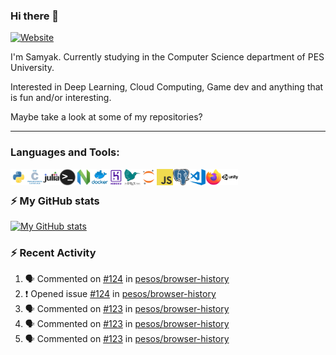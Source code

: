 ### Hi there 👋

[![Website](https://img.shields.io/website?label=samyaks.xyz&style=flat-square&url=https%3A%2F%2Fsamyaks.xyz)](https://samyaks.xyz)

I'm Samyak. Currently studying in the Computer Science department of PES University.

Interested in Deep Learning, Cloud Computing, Game dev and anything that is fun and/or interesting.

Maybe take a look at some of my repositories?

---

### Languages and Tools:

<img align="left" alt="Python" width="26px" src="https://raw.githubusercontent.com/github/explore/master/topics/python/python.png" />
<img align="left" alt="C" width="26px" src="https://raw.githubusercontent.com/github/explore/master/topics/c/c.png" />
<img align="left" alt="Julia" width="26px" src="https://raw.githubusercontent.com/github/explore/master/topics/julia/julia.png" />
<img align="left" alt="Terminal" width="26px" src="https://raw.githubusercontent.com/github/explore/master/topics/terminal/terminal.png" />
<img align="left" alt="Neovim" width="26px" src="https://raw.githubusercontent.com/github/explore/master/topics/neovim/neovim.png" />
<img align="left" alt="Docker" width="26px" src="https://raw.githubusercontent.com/github/explore/master/topics/docker/docker.png" />
<img align="left" alt="Heroku" width="26px" src="https://raw.githubusercontent.com/github/explore/master/topics/heroku/heroku.png" />
<img align="left" alt="LaTeX" width="26px" src="https://raw.githubusercontent.com/github/explore/master/topics/latex/latex.png" />
<img align="left" alt="Jupyter" width="26px" src="https://raw.githubusercontent.com/github/explore/master/topics/jupyter-notebook/jupyter-notebook.png" />
<img align="left" alt="JavaScript" width="26px" src="https://raw.githubusercontent.com/github/explore/master/topics/javascript/javascript.png" />
<img align="left" alt="PostgreSQL" width="26px" src="https://raw.githubusercontent.com/github/explore/master/topics/postgresql/postgresql.png" />
<img align="left" alt="VS Code" width="26px" src="https://raw.githubusercontent.com/github/explore/master/topics/visual-studio-code/visual-studio-code.png" />
<img align="left" alt="Firefox" width="26px" src="https://raw.githubusercontent.com/github/explore/master/topics/firefox/firefox.png" />
<img align="left" alt="Unity" width="26px" src="https://raw.githubusercontent.com/github/explore/master/topics/unity/unity.png" />

<br/>

### :zap: My GitHub stats
  [![My GitHub stats](https://github-readme-stats.vercel.app/api?username=Samyak2&count_private=true&show_icons=true&theme=radical)](https://github.com/anuraghazra/github-readme-stats)

### :zap: Recent Activity

<!--START_SECTION:activity-->
1. 🗣 Commented on [#124](https://github.com/pesos/browser-history/issues/124) in [pesos/browser-history](https://github.com/pesos/browser-history)
2. ❗️ Opened issue [#124](https://github.com/pesos/browser-history/issues/124) in [pesos/browser-history](https://github.com/pesos/browser-history)
3. 🗣 Commented on [#123](https://github.com/pesos/browser-history/issues/123) in [pesos/browser-history](https://github.com/pesos/browser-history)
4. 🗣 Commented on [#123](https://github.com/pesos/browser-history/issues/123) in [pesos/browser-history](https://github.com/pesos/browser-history)
5. 🗣 Commented on [#123](https://github.com/pesos/browser-history/issues/123) in [pesos/browser-history](https://github.com/pesos/browser-history)
<!--END_SECTION:activity-->
